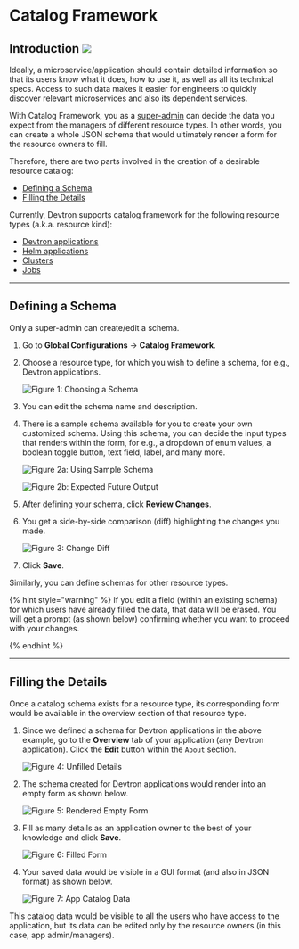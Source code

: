 # Catalog Framework

## Introduction [![](https://devtron-public-asset.s3.us-east-2.amazonaws.com/images/elements/EnterpriseTag.svg)](https://devtron.ai/pricing)

Ideally, a microservice/application should contain detailed information so that its users know what it does, how to use it, as well as all its technical specs. Access to such data makes it easier for engineers to quickly discover relevant microservices and also its dependent services. 

With Catalog Framework, you as a [super-admin](../global-configurations/authorization/user-access.md#role-based-access-levels) can decide the data you expect from the managers of different resource types. In other words, you can create a whole JSON schema that would ultimately render a form for the resource owners to fill.

Therefore, there are two parts involved in the creation of a desirable resource catalog:

* [Defining a Schema](#defining-a-schema) 
* [Filling the Details](#filling-the-details)

Currently, Devtron supports catalog framework for the following resource types (a.k.a. resource kind):

* [Devtron applications](../../reference/glossary.md#devtron-apps)
* [Helm applications](../../reference/glossary.md#helm-apps)
* [Clusters](../../reference/glossary.md#cluster)
* [Jobs](../../reference/glossary.md#job)

---

## Defining a Schema

Only a super-admin can create/edit a schema.

1. Go to **Global Configurations** → **Catalog Framework**.

2. Choose a resource type, for which you wish to define a schema, for e.g., Devtron applications.

    ![Figure 1: Choosing a Schema](https://devtron-public-asset.s3.us-east-2.amazonaws.com/images/global-configurations/catalog-framework.jpg)

3. You can edit the schema name and description.

4. There is a sample schema available for you to create your own customized schema. Using this schema, you can decide the input types that renders within the form, for e.g., a dropdown of enum values, a boolean toggle button, text field, label, and many more.

    ![Figure 2a: Using Sample Schema](https://devtron-public-asset.s3.us-east-2.amazonaws.com/images/global-configurations/schema.jpg)

    ![Figure 2b: Expected Future Output](https://devtron-public-asset.s3.us-east-2.amazonaws.com/images/global-configurations/rendering.jpg)

5. After defining your schema, click **Review Changes**.

6. You get a side-by-side comparison (diff) highlighting the changes you made.

    ![Figure 3: Change Diff](https://devtron-public-asset.s3.us-east-2.amazonaws.com/images/global-configurations/changed-schema.jpg)

7. Click **Save**.

Similarly, you can define schemas for other resource types.

{% hint style="warning" %}
If you edit a field (within an existing schema) for which users have already filled the data, that data will be erased. You will get a prompt (as shown below) confirming whether you want to proceed with your changes.

{% endhint %}

---

## Filling the Details

Once a catalog schema exists for a resource type, its corresponding form would be available in the overview section of that resource type. 

1. Since we defined a schema for Devtron applications in the above example, go to the **Overview** tab of your application (any Devtron application). Click the **Edit** button within the `About` section.

    ![Figure 4: Unfilled Details](https://devtron-public-asset.s3.us-east-2.amazonaws.com/images/global-configurations/app-overview.jpg)

2. The schema created for Devtron applications would render into an empty form as shown below.

    ![Figure 5: Rendered Empty Form](https://devtron-public-asset.s3.us-east-2.amazonaws.com/images/global-configurations/edit-catalog.jpg)

3. Fill as many details as an application owner to the best of your knowledge and click **Save**.

    ![Figure 6: Filled Form](https://devtron-public-asset.s3.us-east-2.amazonaws.com/images/global-configurations/filled-catalog.jpg)

4. Your saved data would be visible in a GUI format (and also in JSON format) as shown below.

    ![Figure 7: App Catalog Data](https://devtron-public-asset.s3.us-east-2.amazonaws.com/images/global-configurations/gui-app-catalog.jpg)

This catalog data would be visible to all the users who have access to the application, but its data can be edited only by the resource owners (in this case, app admin/managers).







